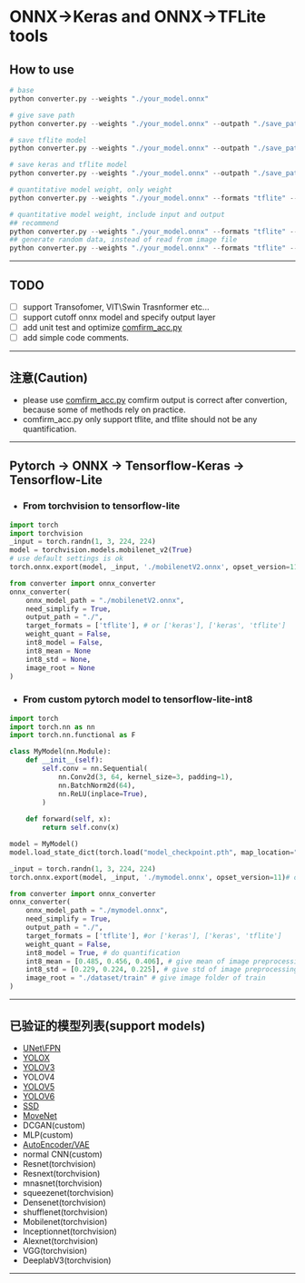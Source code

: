 #  ONNX->Keras and ONNX->TFLite tools

## How to use
```python
# base
python converter.py --weights "./your_model.onnx"

# give save path
python converter.py --weights "./your_model.onnx" --outpath "./save_path"

# save tflite model
python converter.py --weights "./your_model.onnx" --outpath "./save_path" --formats "tflite"

# save keras and tflite model
python converter.py --weights "./your_model.onnx" --outpath "./save_path" --formats "tflite" "keras"

# quantitative model weight, only weight
python converter.py --weights "./your_model.onnx" --formats "tflite" --weigthquant

# quantitative model weight, include input and output
## recommend
python converter.py --weights "./your_model.onnx" --formats "tflite" --int8 --imgroot "./dataset_path" --int8mean 0 0 0 --int8std 1 1 1
## generate random data, instead of read from image file
python converter.py --weights "./your_model.onnx" --formats "tflite" --int8
```
---
## TODO
- [ ] support Transofomer, VIT\Swin Trasnformer etc...
- [ ] support cutoff onnx model and specify output layer
- [ ] add unit test and optimize [comfirm_acc.py](./test/comfirm_acc.py)
- [ ] add simple code comments.
---

## 注意(Caution)
- please use [comfirm_acc.py](./test/comfirm_acc.py) comfirm output is correct after convertion, because some of methods rely on practice.
- comfirm_acc.py only support tflite, and tflite should not be any quantification.
---

## Pytorch -> ONNX -> Tensorflow-Keras -> Tensorflow-Lite

- ### From torchvision to tensorflow-lite
```python
import torch
import torchvision
_input = torch.randn(1, 3, 224, 224)
model = torchvision.models.mobilenet_v2(True)
# use default settings is ok
torch.onnx.export(model, _input, './mobilenetV2.onnx', opset_version=11)# or opset_version=13

from converter import onnx_converter
onnx_converter(
    onnx_model_path = "./mobilenetV2.onnx",
    need_simplify = True,
    output_path = "./",
    target_formats = ['tflite'], # or ['keras'], ['keras', 'tflite']
    weight_quant = False,
    int8_model = False,
    int8_mean = None
    int8_std = None,
    image_root = None
)
```
- ### From custom pytorch model to tensorflow-lite-int8
```python
import torch
import torch.nn as nn
import torch.nn.functional as F

class MyModel(nn.Module):
    def __init__(self):
        self.conv = nn.Sequential(
            nn.Conv2d(3, 64, kernel_size=3, padding=1),
            nn.BatchNorm2d(64),
            nn.ReLU(inplace=True),
        )
    
    def forward(self, x):
        return self.conv(x)

model = MyModel()
model.load_state_dict(torch.load("model_checkpoint.pth", map_location="cpu"))

_input = torch.randn(1, 3, 224, 224)
torch.onnx.export(model, _input, './mymodel.onnx', opset_version=11)# or opset_version=13

from converter import onnx_converter
onnx_converter(
    onnx_model_path = "./mymodel.onnx",
    need_simplify = True,
    output_path = "./",
    target_formats = ['tflite'], #or ['keras'], ['keras', 'tflite']
    weight_quant = False,
    int8_model = True, # do quantification
    int8_mean = [0.485, 0.456, 0.406], # give mean of image preprocessing 
    int8_std = [0.229, 0.224, 0.225], # give std of image preprocessing 
    image_root = "./dataset/train" # give image folder of train
)
```

---
## 已验证的模型列表(support models)
- [UNet\FPN](https://github.com/bigmb/Unet-Segmentation-Pytorch-Nest-of-Unets)
- [YOLOX](https://github.com/Megvii-BaseDetection/YOLOX)
- [YOLOV3](https://github.com/ultralytics/yolov3)
- YOLOV4
- [YOLOV5](https://github.com/ultralytics/yolov5)
- [YOLOV6](https://github.com/meituan/YOLOv6)
- [SSD](https://github.com/qfgaohao/pytorch-ssd)
- [MoveNet](https://github.com/fire717/movenet.pytorch)
- DCGAN(custom)
- MLP(custom)
- [AutoEncoder/VAE](https://github.com/AntixK/PyTorch-VAE)
- normal CNN(custom)
- Resnet(torchvision)
- Resnext(torchvision)
- mnasnet(torchvision)
- squeezenet(torchvision)
- Densenet(torchvision)
- shufflenet(torchvision)
- Mobilenet(torchvision)
- Inceptionnet(torchvision)
- Alexnet(torchvision)
- VGG(torchvision)
- DeeplabV3(torchvision)

---

